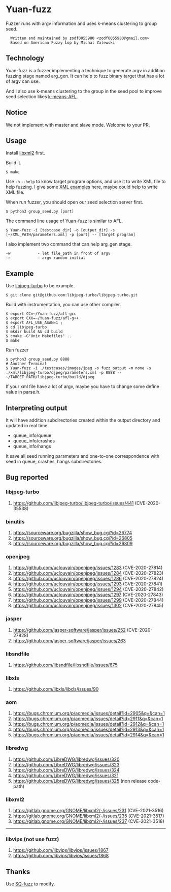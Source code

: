# Yuan-fuzz
Fuzzer runs with argv information and uses k-means clustering to group seed.

```
  Written and maintained by zodf0055980 <zodf0055980@gmail.com>
  Based on American Fuzzy Lop by Michal Zalewski
```

## Technology
Yuan-fuzz is a fuzzer implementing a technique to generate argv in addition fuzzing stage named arg_gen. It can help to fuzz binary target that has a lot of argv can use. 

And I also use k-means clustering to the group in the seed pool to improve seed selection likes [k-means-AFL](https://github.com/zodf0055980/k-means-AFL).

## Notice
We not implement with master and slave mode. Welcome to your PR.
## Usage
Install [libxml2](http://xmlsoft.org/downloads.html) first.

Build it.
```
$ make
```
Use `-h` `--help` to know target program options, and use it to write XML file to help fuzzing.
I give some [XML examples](https://github.com/zodf0055980/Yuan-fuzz/tree/main/xml) here, maybe could help to write XML file.

When run fuzzer, you should open our seed selection server first.
```
$ python3 group_seed.py [port]
```

The command line usage of Yuan-fuzz is similar to AFL.
```
$ Yuan-fuzz -i [testcase_dir] -o [output_dir] -s [~/XML_PATH/parameters.xml] -p [port] -- [Target program]
```
I also implement two command that can help arg_gen stage.
```
-w            - let file_path in front of argv
-r            - argv random initial
```

## Example
Use [libjpeg-turbo](https://github.com/libjpeg-turbo/libjpeg-turbo) to be example.
```
$ git clone git@github.com:libjpeg-turbo/libjpeg-turbo.git
```
Build with instrumentation, you can use other compiler.
```
$ export CC=~/Yuan-fuzz/afl-gcc                                       
$ export CXX=~/Yuan-fuzz/afl-g++
$ export AFL_USE_ASAN=1 ;
$ cd libjpeg-turbo
$ mkdir build && cd build
$ cmake -G"Unix Makefiles" ..
$ make
```
Run fuzzer
``` 
$ python3 group_seed.py 8888
# Another Terminal
$ Yuan-fuzz -i ./testcases/images/jpeg -o fuzz_output -m none -s ./xml/libjpeg-turbo/djpeg/parameters.xml -p 8888 -- ~/TARGET_PATH/libjpeg-turbo/build/djpeg
```
If your xml file have a lot of argv, maybe you have to change some define value in parse.h.

## Interpreting output
It will have addition subdirectories created within the output directory and updated in real time.

- queue_info/queue
- queue_info/crashes
- queue_info/hangs

It save all seed running parameters and one-to-one correspondence with seed in queue, crashes, hangs subdirectories.
## Bug reported
### libjpeg-turbo
1. https://github.com/libjpeg-turbo/libjpeg-turbo/issues/441 (CVE-2020-35538)
### binutils
1. https://sourceware.org/bugzilla/show_bug.cgi?id=26774
2. https://sourceware.org/bugzilla/show_bug.cgi?id=26805
3. https://sourceware.org/bugzilla/show_bug.cgi?id=26809
### openjpeg
1. https://github.com/uclouvain/openjpeg/issues/1283 (CVE-2020-27814)
2. https://github.com/uclouvain/openjpeg/issues/1284 (CVE-2020-27823)
3. https://github.com/uclouvain/openjpeg/issues/1286 (CVE-2020-27824)
4. https://github.com/uclouvain/openjpeg/issues/1293 (CVE-2020-27841)
5. https://github.com/uclouvain/openjpeg/issues/1294 (CVE-2020-27842)
6. https://github.com/uclouvain/openjpeg/issues/1297 (CVE-2020-27843)
7. https://github.com/uclouvain/openjpeg/issues/1299 (CVE-2020-27844)
8. https://github.com/uclouvain/openjpeg/issues/1302 (CVE-2020-27845)
### jasper
1. https://github.com/jasper-software/jasper/issues/252 (CVE-2020-27828)
2. https://github.com/jasper-software/jasper/issues/263
### libsndfile
1. https://github.com/libsndfile/libsndfile/issues/675
### libxls
1. https://github.com/libxls/libxls/issues/90
### aom
1. https://bugs.chromium.org/p/aomedia/issues/detail?id=2905&q=&can=1
2. https://bugs.chromium.org/p/aomedia/issues/detail?id=2911&q=&can=1
3. https://bugs.chromium.org/p/aomedia/issues/detail?id=2912&q=&can=1
4. https://bugs.chromium.org/p/aomedia/issues/detail?id=2913&q=&can=1
5. https://bugs.chromium.org/p/aomedia/issues/detail?id=2914&q=&can=1
### libredwg
1. https://github.com/LibreDWG/libredwg/issues/320
2. https://github.com/LibreDWG/libredwg/issues/323
3. https://github.com/LibreDWG/libredwg/issues/324
4. https://github.com/LibreDWG/libredwg/issues/321
5. https://github.com/LibreDWG/libredwg/issues/325 (non release code-path)
### libxml2
1. https://gitlab.gnome.org/GNOME/libxml2/-/issues/231 (CVE-2021-3516)
2. https://gitlab.gnome.org/GNOME/libxml2/-/issues/235 (CVE-2021-3517)
3. https://gitlab.gnome.org/GNOME/libxml2/-/issues/237 (CVE-2021-3518)
---
### libvips (not use fuzz)
1. https://github.com/libvips/libvips/issues/1867
2. https://github.com/libvips/libvips/issues/1868

## Thanks
Use [SQ-fuzz](https://github.com/fdgkhdkgh/SQ-Fuzz) to modify.

